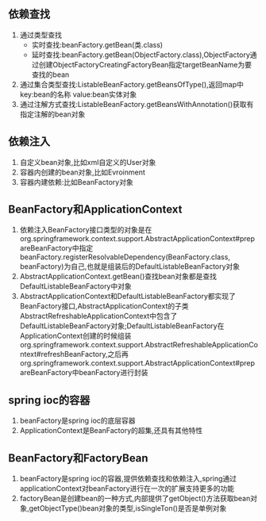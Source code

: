 ## 依赖查找

1. 通过类型查找
   - 实时查找:beanFactory.getBean(类.class)
   - 延时查找:beanFactory.getBean(ObjectFactory.class),ObjectFactory通过创建ObjectFactoryCreatingFactoryBean指定targetBeanName为要查找的bean
2. 通过集合类型查找:ListableBeanFactory.getBeansOfType(),返回map中key:bean的名称 value:bean实体对象
3. 通过注解方式查找:ListableBeanFactory.getBeansWithAnnotation()获取有指定注解的bean对象



## 依赖注入

1. 自定义bean对象,比如xml自定义的User对象
2. 容器内创建的bean对象,比如Evroinment
3. 容器内建依赖:比如BeanFactory对象



## BeanFactory和ApplicationContext

1. 依赖注入BeanFactory接口类型的对象是在org.springframework.context.support.AbstractApplicationContext#prepareBeanFactory中指定beanFactory.registerResolvableDependency(BeanFactory.class, beanFactory)为自己,也就是组装后的DefaultListableBeanFactory对象
2. AbstractApplicationContext.getBean()查找bean对象都是查找DefaultListableBeanFactory中对象
3. AbstractApplicationContext和DefaultListableBeanFactory都实现了BeanFactory接口,AbstractApplicationContext的子类AbstractRefreshableApplicationContext中包含了DefaultListableBeanFactory对象;DefaultListableBeanFactory在ApplicationContext创建的时候组装org.springframework.context.support.AbstractRefreshableApplicationContext#refreshBeanFactory,之后再org.springframework.context.support.AbstractApplicationContext#prepareBeanFactory中beanFactory进行封装



## spring ioc的容器

1. beanFactory是spring ioc的底层容器
2. ApplicationContext是BeanFactory的超集,还具有其他特性



## BeanFactory和FactoryBean

1. beanFactory是spring ioc的容器,提供依赖查找和依赖注入,spring通过applicationContext对beanFactory进行在一次的扩展支持更多的功能
2. factoryBean是创建bean的一种方式,内部提供了getObject()方法获取bean对象,getObjectType()bean对象的类型,isSingleTon()是否是单例对象